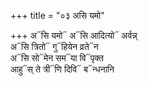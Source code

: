+++
title = "०३ असि यमो"

+++
अ᳓सि यमो᳓ अ᳓सि आदित्यो᳓ अर्वन्न्  
अ᳓सि त्रितो᳓ गु᳓हियेन व्रते᳓न  
अ᳓सि सो᳓मेन सम᳓या वि᳓पृक्त  
आहु᳓स् ते त्री᳓णि दिवि᳓ ब᳓न्धनानि